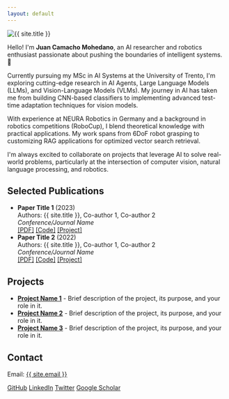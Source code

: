 ```yaml
---
layout: default
---
```


<section class="bio">
    <img src="assets/images/profile.jpg" alt="{{ site.title }}">
    <p>
        Hello! I'm <strong>Juan Camacho Mohedano</strong>, an AI researcher and robotics enthusiast passionate about pushing the boundaries of intelligent systems. 🚀
    </p>
    <p>
        Currently pursuing my MSc in AI Systems at the University of Trento, I'm exploring cutting-edge research in AI Agents, Large Language Models (LLMs), and Vision-Language Models (VLMs). My journey in AI has taken me from building CNN-based classifiers to implementing advanced test-time adaptation techniques for vision models.
    </p>
    <p>
        With experience at NEURA Robotics in Germany and a background in robotics competitions (RoboCup), I blend theoretical knowledge with practical applications. My work spans from 6DoF robot grasping to customizing RAG applications for optimized vector search retrieval.
    </p>
    <p>
        I'm always excited to collaborate on projects that leverage AI to solve real-world problems, particularly at the intersection of computer vision, natural language processing, and robotics.
    </p>
</section>

<section id="publications">
    <h2>Selected Publications</h2>
    <ul>
        <li>
            <strong>Paper Title 1</strong> (2023)<br>
            Authors: {{ site.title }}, Co-author 1, Co-author 2<br>
            <em>Conference/Journal Name</em><br>
            <a href="#">[PDF]</a> <a href="#">[Code]</a> <a href="#">[Project]</a>
        </li>
        <li>
            <strong>Paper Title 2</strong> (2022)<br>
            Authors: {{ site.title }}, Co-author 1, Co-author 2<br>
            <em>Conference/Journal Name</em><br>
            <a href="#">[PDF]</a> <a href="#">[Code]</a> <a href="#">[Project]</a>
        </li>
    </ul>
</section>

<section id="projects">
    <h2>Projects</h2>
    <ul class="project-list">
        <li>
            <strong><a href="#">Project Name 1</a></strong> - Brief description of the project, its purpose, and your role in it.
        </li>
        <li>
            <strong><a href="#">Project Name 2</a></strong> - Brief description of the project, its purpose, and your role in it.
        </li>
        <li>
            <strong><a href="#">Project Name 3</a></strong> - Brief description of the project, its purpose, and your role in it.
        </li>
    </ul>
</section>

<section id="contact">
    <h2>Contact</h2>
    <p>Email: <a href="mailto:{{ site.email }}">{{ site.email }}</a></p>
    <div class="social-links">
        <a href="https://github.com/{{ site.github_username }}" target="_blank"><i class="fab fa-github"></i>GitHub</a>
        <a href="https://linkedin.com/in/{{ site.linkedin_username }}" target="_blank"><i class="fab fa-linkedin"></i>LinkedIn</a>
        <a href="https://twitter.com/{{ site.twitter_username }}" target="_blank"><i class="fab fa-twitter"></i>Twitter</a>
        <a href="https://scholar.google.com/citations?user={{ site.google_scholar }}" target="_blank"><i class="fas fa-graduation-cap"></i>Google Scholar</a>
    </div>
</section> 